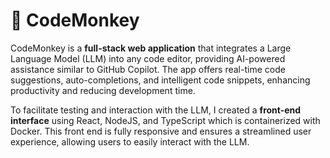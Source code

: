 # 🙉 CodeMonkey

CodeMonkey is a **full-stack web application** that integrates a Large Language Model (LLM) into any code editor, providing AI-powered assistance similar to GitHub Copilot. 
The app offers real-time code suggestions, auto-completions, and intelligent code snippets, enhancing productivity and reducing development time.

To facilitate testing and interaction with the LLM, I created a **front-end interface** using React, NodeJS, and TypeScript which is containerized with Docker. 
This front end is fully responsive and ensures a streamlined user experience, allowing users to easily interact with the LLM. 

